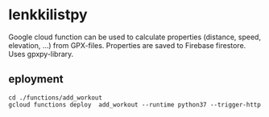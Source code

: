 # lenkkilistpy
Google cloud function can be used to calculate properties (distance, speed, elevation, ...) from GPX-files.
Properties are saved to Firebase firestore. Uses gpxpy-library.

## eployment
```
cd ./functions/add_workout
gcloud functions deploy  add_workout --runtime python37 --trigger-http
```